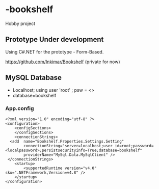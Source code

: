 # -bookshelf
Hobby project 

## Prototype Under development
Using C#.NET for the prototype - Form-Based.

https://github.com/Inkimar/Bookshelf (private for now)

## MySQL Database

- Localhost; using user 'root' ; psw = <>
- database=bookshelf

### App.config

```
<?xml version="1.0" encoding="utf-8" ?>
<configuration>
	<configSections>
	</configSections>
	<connectionStrings>
  <add	name="Bookshelf.Properties.Settings.Setting" 
		connectionString="server=localhost;user id=root;password=<localpassword>;persistsecurityinfo=True;database=bookshelf"
		providerName="MySql.Data.MySqlClient" />
 </connectionStrings>
    <startup> 
        <supportedRuntime version="v4.0" sku=".NETFramework,Version=v4.8" />
    </startup>
</configuration>
```

